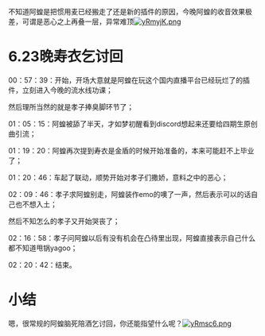 不知道阿蝗是把惯用麦已经搬走了还是新的插件的原因，今晚阿蝗的收音效果极差，可谓是恶心之上再叠一层，异常难顶[![yRmyjK.png](https://z3.ax1x.com/2021/02/18/yRmyjK.png)](https://imgtu.com/i/yRmyjK)

# 6.23晚寿衣乞讨回

00：57：39：开始，开场大意就是阿蝗在玩这个国内直播平台已经玩烂了的插件，立刻进入今晚的流水线功课；

然后理所当然的就是孝子捧臭脚环节了；

01：05：15：阿蝗被舔了半天，才如梦初醒看到discord想起来还要给四期生原创曲引流；

01：19：20：阿蝗再次提到寿衣是金盾的时候开始准备的，本来可能赶不上毕业了；

01：20：46：车起了联动，顺势开始对孝子们撒娇，意料之中的恶心；

02：09：46：孝子求阿蝗别走，阿蝗装作emo的噢了一声，然后表示可以的话自己也不想入土；

然后不知怎么的孝子又开始哭丧了；

02：16：58：孝子问阿蝗以后有没有机会在凸待里出现，阿蝗直接表示自己什么都不知道甩锅yagoo；

02：20：42：结束。

# 小结

嗯，很常规的阿蝗脑死陪酒乞讨回，你还能指望什么呢？[![yRmsc6.png](https://z3.ax1x.com/2021/02/18/yRmsc6.png)](https://imgtu.com/i/yRmsc6)